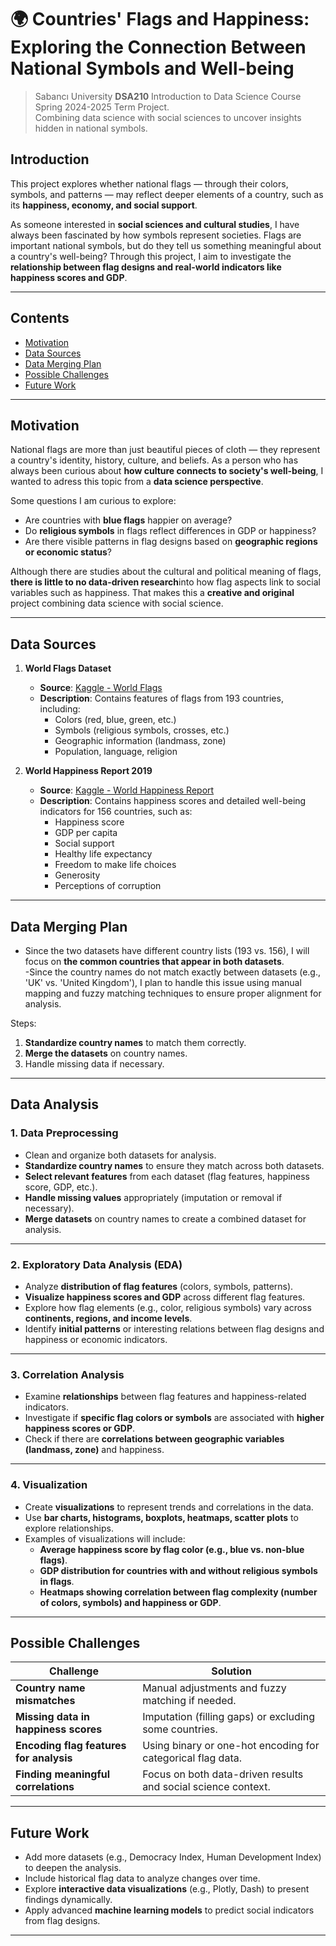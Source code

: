 # 🌍 Countries' Flags and Happiness: Exploring the Connection Between National Symbols and Well-being  

> Sabancı University **DSA210** Introduction to Data Science Course Spring 2024-2025 Term Project.  
> Combining data science with social sciences to uncover insights hidden in national symbols.  



## Introduction  

This project explores whether national flags — through their colors, symbols, and patterns — may reflect deeper elements of a country, such as its **happiness, economy, and social support**.  

As someone interested in **social sciences and cultural studies**, I have always been fascinated by how symbols represent societies. Flags are important national symbols, but do they tell us something meaningful about a country's well-being? Through this project, I aim to investigate the **relationship between flag designs and real-world indicators like happiness scores and GDP**.  

---

## Contents  
- [Motivation](#motivation)  
- [Data Sources](#data-sources)  
- [Data Merging Plan](#data-merging-plan)  
- [Possible Challenges](#possible-challenges)  
- [Future Work](#future-work)  

---

## Motivation  

National flags are more than just beautiful pieces of cloth — they represent a country's identity, history, culture, and beliefs. As a person who has always been curious about **how culture connects to society's well-being**, I wanted to adress this topic from a **data science perspective**.  

Some questions I am curious to explore:  
- Are countries with **blue flags** happier on average?  
- Do **religious symbols** in flags reflect differences in GDP or happiness?  
- Are there visible patterns in flag designs based on **geographic regions or economic status**?  

Although there are studies about the cultural and political meaning of flags, **there is little to no data-driven research**into how flag aspects link to social variables such as happiness. That makes this a **creative and original** project combining data science with social science.  

---

## Data Sources  

1. **World Flags Dataset**  
   - **Source**: [Kaggle - World Flags](https://www.kaggle.com/datasets/edoardoba/world-flags)  
   - **Description**: Contains features of flags from 193 countries, including:  
     - Colors (red, blue, green, etc.)  
     - Symbols (religious symbols, crosses, etc.)  
     - Geographic information (landmass, zone)  
     - Population, language, religion  

2. **World Happiness Report 2019**  
   - **Source**: [Kaggle - World Happiness Report](https://www.kaggle.com/unsdsn/world-happiness)  
   - **Description**: Contains happiness scores and detailed well-being indicators for 156 countries, such as:  
     - Happiness score  
     - GDP per capita  
     - Social support  
     - Healthy life expectancy  
     - Freedom to make life choices  
     - Generosity  
     - Perceptions of corruption  

---

## Data Merging Plan  

- Since the two datasets have different country lists (193 vs. 156), I will focus on **the common countries that appear in both datasets**.  
-Since the country names do not match exactly between datasets (e.g., 'UK' vs. 'United Kingdom'), I plan to handle this issue using manual mapping and fuzzy matching techniques to ensure proper alignment for analysis.

Steps:  
1. **Standardize country names** to match them correctly.  
2. **Merge the datasets** on country names.  
3. Handle missing data if necessary.  

---

## Data Analysis  

### 1. **Data Preprocessing**  
- Clean and organize both datasets for analysis.  
- **Standardize country names** to ensure they match across both datasets.  
- **Select relevant features** from each dataset (flag features, happiness score, GDP, etc.).  
- **Handle missing values** appropriately (imputation or removal if necessary).  
- **Merge datasets** on country names to create a combined dataset for analysis.  

---

### 2. **Exploratory Data Analysis (EDA)**  
- Analyze **distribution of flag features** (colors, symbols, patterns).  
- **Visualize happiness scores and GDP** across different flag features.  
- Explore how flag elements (e.g., color, religious symbols) vary across **continents, regions, and income levels**.  
- Identify **initial patterns** or interesting relations between flag designs and happiness or economic indicators.  

---

### 3. **Correlation Analysis**  
- Examine **relationships** between flag features and happiness-related indicators.  
- Investigate if **specific flag colors or symbols** are associated with **higher happiness scores or GDP**.  
- Check if there are **correlations between geographic variables (landmass, zone)** and happiness.  

---

### 4. **Visualization**  
- Create **visualizations** to represent trends and correlations in the data.  
- Use **bar charts, histograms, boxplots, heatmaps, scatter plots** to explore relationships.  
- Examples of visualizations will include:  
  - **Average happiness score by flag color (e.g., blue vs. non-blue flags)**.  
  - **GDP distribution for countries with and without religious symbols in flags**.  
  - **Heatmaps showing correlation between flag complexity (number of colors, symbols) and happiness or GDP**.  


---

## Possible Challenges  

| Challenge                                  | Solution                                                      |
|--------------------------------------------|---------------------------------------------------------------|
| **Country name mismatches**                 | Manual adjustments and fuzzy matching if needed.              |
| **Missing data in happiness scores**       | Imputation (filling gaps) or excluding some countries.         |
| **Encoding flag features for analysis**    | Using binary or one-hot encoding for categorical flag data.   |
| **Finding meaningful correlations**        | Focus on both data-driven results and social science context. |

---

## Future Work  

- Add more datasets (e.g., Democracy Index, Human Development Index) to deepen the analysis.  
- Include historical flag data to analyze changes over time.  
- Explore **interactive data visualizations** (e.g., Plotly, Dash) to present findings dynamically.  
- Apply advanced **machine learning models** to predict social indicators from flag designs.  

---
